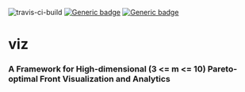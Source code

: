 ![travis-ci-build](https://travis-ci.com/chudur-budur/viz.svg?branch=master) [![Generic badge](https://img.shields.io/badge/Python-3.7.5-blue.svg)](https://shields.io/) [![Generic badge](https://img.shields.io/badge/License-Apache-red.svg)](https://shields.io/)
# viz
### A Framework for High-dimensional (3 <= m <= 10) Pareto-optimal Front Visualization and Analytics
